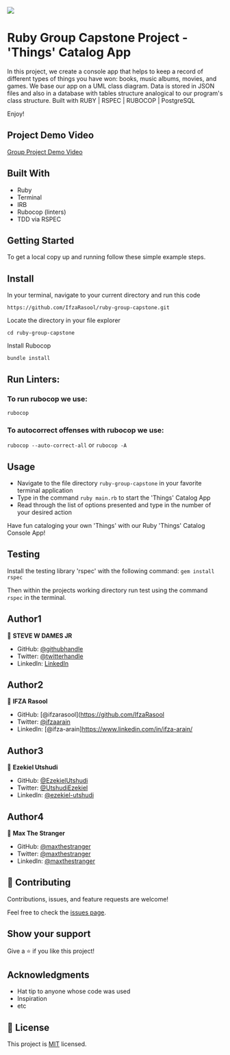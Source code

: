 ![](https://img.shields.io/badge/Microverse-blueviolet)

# Ruby Group Capstone Project - 'Things' Catalog App

In this project, we create a console app that helps to keep a record of different types of things you have won: books, music albums, movies, and games. We base our app on a UML class diagram. Data is stored in JSON files and also in a database with tables structure analogical to our program's class structure. Built with RUBY | RSPEC | RUBOCOP | PostgreSQL

Enjoy!


## Project Demo Video

[Group Project Demo Video](https://drive.google.com/file/d/19tPP1qhyd7-Fio1a_P2N3KyrjA9jMl4I/view?usp=sharing)

## Built With

- Ruby
- Terminal
- IRB
- Rubocop (linters)
- TDD via RSPEC


## Getting Started

To get a local copy up and running follow these simple example steps.


## Install

In your terminal, navigate to your current directory and run this code

`https://github.com/IfzaRasool/ruby-group-capstone.git`

Locate the directory in your file explorer

`cd ruby-group-capstone`

Install Rubocop

`bundle install`

## Run Linters:

### To run rubocop we use:

`rubocop`

### To autocorrect offenses with rubocop we use:

`rubocop --auto-correct-all` or
`rubocop -A`


## Usage

  - Navigate to the file directory `ruby-group-capstone` in your favorite terminal application
  - Type in the command  `ruby main.rb` to start the 'Things' Catalog App
  - Read through the list of options presented and type in the number of your desired action
  
  
  Have fun cataloging your own 'Things' with our Ruby 'Things' Catalog Console App!


## Testing

  Install the testing library 'rspec' with the following command:
  `gem install rspec`
  
  Then within the projects working directory run test using the command `rspec` in the terminal.


## Author1

👤 **STEVE W DAMES JR**

- GitHub: [@githubhandle](https://github.com/steveWDamesJr)
- Twitter: [@twitterhandle](https://twitter.com/Steve88312331)
- LinkedIn: [LinkedIn](https://www.linkedin.com/in/steve-w-dames-jr/)

## Author2


👤 **IFZA Rasool**
- GitHub: [@ifzarasool](https://github.com/IfzaRasool
- Twitter: [@ifzaarain](https://twitter.com/ifzaarain)
- LinkedIn: [@ifza-arain]https://www.linkedin.com/in/ifza-arain/

## Author3

👤 **Ezekiel Utshudi**
- GitHub: [@EzekielUtshudi](https://github.com/EzekielUtshudi)
- Twitter: [@UtshudiEzekiel](https://twitter.com/UtshudiEzekiel)
- LinkedIn: [@ezekiel-utshudi](https://www.linkedin.com/in/ezekiel-utshudi-195782162/)

## Author4

👤 **Max The Stranger**
- GitHub: [@maxthestranger](https://github.com/maxthestranger)
- Twitter: [@maxthestranger](https://twitter.com/maxthestranger)
- LinkedIn: [@maxthestranger](https://www.linkedin.com/in/maxthestranger/)


## 🤝 Contributing

Contributions, issues, and feature requests are welcome!

Feel free to check the [issues page](https://github.com/IfzaRasool/ruby-group-capstone/issues).


## Show your support

Give a ⭐️ if you like this project!


## Acknowledgments

- Hat tip to anyone whose code was used
- Inspiration
- etc


## 📝 License

This project is [MIT](./MIT.md) licensed.
